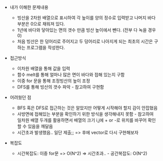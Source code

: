 - 내가 이해한 문제내용
	- 빙산을 2차원 배열으로 표시하여 각 높이를 양의 정수로 입력받고 나머지 바다 부분은 0으로 채워져 있다.
	- 1년에 바다와 닿아있는 면의 갯수 만큼 빙산 높이에서 뺀다. (전부 다 녹을 경우 0)
	- 처음 빙산은 한 덩어리로 주어지고 두 덩어리로 나아지게 되는 최초의 시간은 구하는 프로그램을 작성한다.

- 접근방식
	- 이차원 배열을 통해 값을 입력
	- 함수 melt를 통해 얼마나 많은 면이 바다와 접해 있는지 구함
	- 이중 for 문을 통해 조정빙산의 높이 조정
	- DFS를 통해 빙산의 갯수 파악 - 참고하여 구현함

- 어려웠던 점
	- BFS 혹은 DFS로 접근하는 것은 알았지만 어떻게 시작해야 할지 감이 안잡혔음
	- 사방면에 접해있는 부분을 확인하기 위한 방식을 생각해내지 못함 - 참고하여 일차원 배열 두개를 활용하면서 배열의 크기 i,j에 + or -로 위치를 바꾸어 확인할 수 있음을 깨달음
	- 시간초과 발생했음.. 일단 제출;; => 후에 vector로 다시 구현해보자 


- 복잡도 
	- 시간복잡도: 이중 for문 => O(N^2) => 시간초과.. 	- 공간복잡도: O(N^2)

